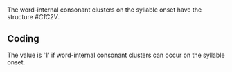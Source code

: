 # [](ParameterTable?__template__=property.md&property=Name#cldf:UT142)

The word-internal consonant clusters on the syllable onset have the structure _#C1C2V_.

[](ExampleTable?example_id=1&with_internal_ref_link#cldf:UT142-1)

## Coding

The value is '1' if word-internal consonant clusters can occur on the syllable onset.
